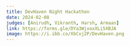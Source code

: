 ```yaml
---
title: DevHaven Night Hackathon
date: 2024-02-08
judges: [Anirudh, Vikranth, Harsh, Armaan]
link: https://forms.gle/DYa3WjxoxXLi5XBJA
image: https://i.ibb.co/XbCxj2P/DevHaven.png
---
```

